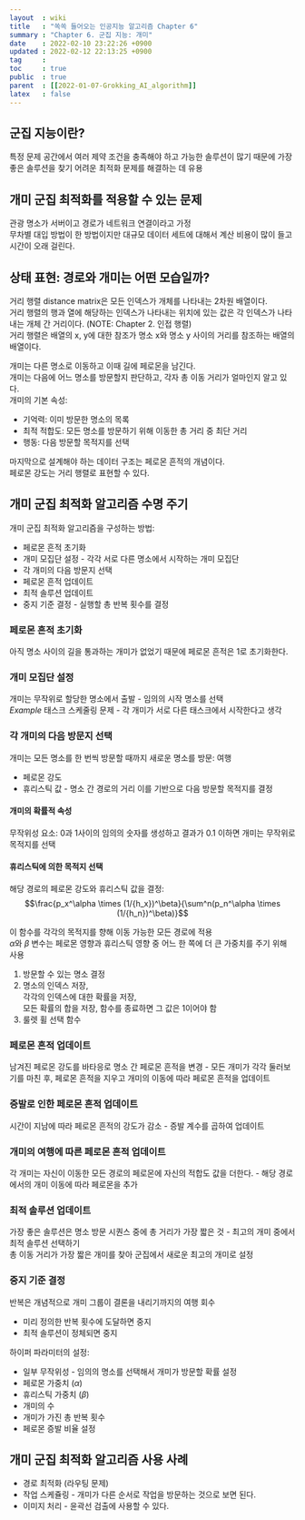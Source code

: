 ```yaml
---
layout  : wiki
title   : "쏙쏙 들어오는 인공지능 알고리즘 Chapter 6"
summary : "Chapter 6. 군집 지능: 개미"
date    : 2022-02-10 23:22:26 +0900
updated : 2022-02-12 22:13:25 +0900
tag     : 
toc     : true
public  : true
parent  : [[2022-01-07-Grokking_AI_algorithm]]
latex   : false
---
```


## 군집 지능이란?

특정 문제 공간에서 여러 제약 조건을 충족해야 하고 가능한 솔루션이 많기 때문에 가장 좋은 솔루션을 찾기 어려운 최적화 문제를 해결하는 데 유용  

## 개미 군집 최적화를 적용할 수 있는 문제

관광 명소가 서버이고 경로가 네트워크 연결이라고 가정  
무차별 대입 방법이 한 방법이지만 대규모 데이터 세트에 대해서 계산 비용이 많이 들고 시간이 오래 걸린다.

## 상태 표현: 경로와 개미는 어떤 모습일까?

거리 행렬 distance matrix은 모든 인덱스가 개체를 나타내는 2차원 배열이다.  
거리 행렬의 행과 열에 해당하는 인덱스가 나타내는 위치에 있는 값은 각 인덱스가 나타내는 개체 간 거리이다. (NOTE: Chapter 2. 인접 행렬)  
거리 행렬은 배열의 x, y에 대한 참조가 명소 x와 명소 y 사이의 거리를 참조하는 배열의 배열이다.  

개미는 다른 명소로 이동하고 이때 길에 페로몬을 남긴다.  
개미는 다음에 어느 명소를 방문할지 판단하고, 각자 총 이동 거리가 얼마인지 알고 있다.  
개미의 기본 속성:  
* 기억력: 이미 방문한 명소의 목록
* 최적 적합도: 모든 명소를 방문하기 위해 이동한 총 거리 중 최단 거리
* 행동: 다음 방문할 목적지를 선택

마지막으로 설계해야 하는 데이터 구조는 페로몬 흔적의 개념이다.  
페로몬 강도는 거리 행렬로 표현할 수 있다.

## 개미 군집 최적화 알고리즘 수명 주기

개미 군집 최적화 알고리즘을 구성하는 방법:  
* 페로몬 흔적 초기화
* 개미 모집단 설정 - 각각 서로 다른 명소에서 시작하는 개미 모집단
* 각 개미의 다음 방문지 선택
* 페로몬 흔적 업데이트
* 최적 솔루션 업데이트
* 중지 기준 결정 - 실행할 총 반복 횟수를 결정

### 페로몬 흔적 초기화

아직 명소 사이의 길을 통과하는 개미가 없었기 때문에 페로몬 흔적은 1로 초기화한다.

### 개미 모집단 설정

개미는 무작위로 할당한 명소에서 출발 - 임의의 시작 명소를 선택  
*Example* 태스크 스케줄링 문제 - 각 개미가 서로 다른 태스크에서 시작한다고 생각

### 각 개미의 다음 방문지 선택

개미는 모든 명소를 한 번씩 방문할 때까지 새로운 명소를 방문: 여행  
* 페로몬 강도
* 휴리스틱 값 - 명소 간 경로의 거리
이를 기반으로 다음 방문할 목적지를 결정

#### 개미의 확률적 속성

무작위성 요소: 0과 1사이의 임의의 숫자를 생성하고 결과가 0.1 이하면 개미는 무작위로 목적지를 선택

#### 휴리스틱에 의한 목적지 선택

해당 경로의 페로몬 강도와 휴리스틱 값을 결정:  
$$\frac{p_x^\alpha \times (1/{h_x})^\beta}{\sum^n(p_n^\alpha \times (1/{h_n})^\beta)}$$

이 함수를 각각의 목적지를 향해 이동 가능한 모든 경로에 적용  
$\alpha$와 $\beta$ 변수는 페로몬 영향과 휴리스틱 영향 중 어느 한 쪽에 더 큰 가중치를 주기 위해 사용  

1) 방문할 수 있는 명소 결정
2) 명소의 인덱스 저장,  
   각각의 인덱스에 대한 확률을 저장,  
   모든 확률의 합을 저장, 함수를 종료하면 그 값은 1이어야 함
3) 룰렛 휠 선택 함수

### 페로몬 흔적 업데이트

남겨진 페로몬 강도를 바타응로 명소 간 페로몬 흔적을 변경 - 모든 개미가 각각 둘러보기를 마친 후, 페로몬 흔적을 지우고 개미의 이동에 따라 페로몬 흔적을 업데이트  

### 증발로 인한 페로몬 흔적 업데이트

시간이 지남에 따라 페로몬 흔적의 강도가 감소 - 증발 계수를 곱하여 업데이트

### 개미의 여행에 따른 페로몬 흔적 업데이트

각 개미는 자신이 이동한 모든 경로의 페로몬에 자신의 적합도 값을 더한다. - 해당 경로에서의 개미 이동에 따라 페로몬을 추가  

### 최적 솔루션 업데이트

가장 좋은 솔루션은 명소 방문 시퀀스 중에 총 거리가 가장 짧은 것 - 최고의 개미 중에서 최적 솔루션 선택하기  
총 이동 거리가 가장 짧은 개미를 찾아 군집에서 새로운 최고의 개미로 설정

### 중지 기준 결정

반복은 개념적으로 개미 그룹이 결론을 내리기까지의 여행 회수  
* 미리 정의한 반복 횟수에 도달하면 중지
* 최적 솔루션이 정체되면 중지

하이퍼 파라미터의 설정:  
* 일부 무작위성 - 임의의 명소를 선택해서 개미가 방문할 확률 설정
* 페로몬 가중치 ($\alpha$)
* 휴리스틱 가중치 ($\beta$)
* 개미의 수
* 개미가 가진 총 반복 횟수
* 페로몬 증발 비율 설정

## 개미 군집 최적화 알고리즘 사용 사례

* 경로 최적화 (라우팅 문제)
* 작업 스케쥴링 - 개미가 다른 순서로 작업을 방문하는 것으로 보면 된다.
* 이미지 처리 - 윤곽선 검출에 사용할 수 있다.
 
